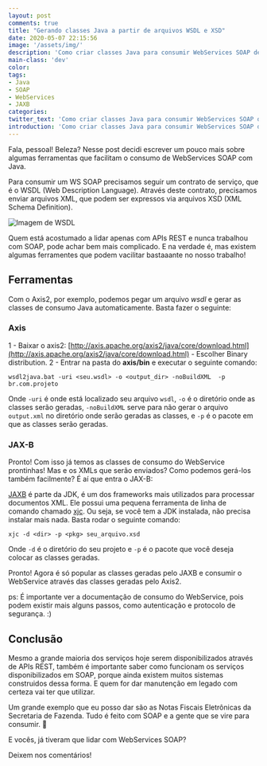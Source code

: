 ```yaml
---
layout: post
comments: true
title: "Gerando classes Java a partir de arquivos WSDL e XSD"
date: 2020-05-07 22:15:56
image: '/assets/img/'
description: 'Como criar classes Java para consumir WebServices SOAP de forma fácil.'
main-class: 'dev'
color:
tags:
- Java
- SOAP
- WebServices
- JAXB
categories:
twitter_text: 'Como criar classes Java para consumir WebServices SOAP de forma fácil.'
introduction: 'Como criar classes Java para consumir WebServices SOAP de forma fácil.'
---
```


Fala, pessoal! Beleza? Nesse post decidi escrever um pouco mais sobre algumas ferramentas que facilitam o consumo de WebServices SOAP com Java.


Para consumir um WS SOAP precisamos seguir um contrato de serviço, que é o WSDL (Web Description Language). Através deste contrato, precisamos enviar arquivos XML, que podem ser expressos via arquivos XSD (XML Schema Definition).

![Imagem de WSDL](https://miro.medium.com/max/1000/1*M7V2X4LQ2HHadCvm66Si3g.jpeg)

Quem está acostumado a lidar apenas com APIs REST e nunca trabalhou com SOAP, pode achar bem mais complicado. E na verdade é, mas existem algumas ferramentes que podem vacilitar bastaaante no nosso trabalho!

## Ferramentas

Com o Axis2, por exemplo, podemos pegar um arquivo *wsdl* e gerar as classes de consumo Java automaticamente. Basta fazer o seguinte:

### Axis

1	- Baixar o axis2: [http://axis.apache.org/axis2/java/core/download.html](http://axis.apache.org/axis2/java/core/download.html) - Escolher Binary distribution.
2 - Entrar na pasta do **axis/bin**  e executar o seguinte comando: 

`wsdl2java.bat -uri <seu.wsdl> -o <output_dir> -noBuildXML  -p br.com.projeto`

Onde `-uri` é onde está localizado seu arquivo `wsdl`, `-o` é o diretório onde as classes serão geradas, `-noBuildXML` serve para não gerar o arquivo `output.xml` no diretório onde serão geradas as classes, e `-p` é o pacote em que as classes serão geradas.

### JAX-B

Pronto! Com isso já temos as classes de consumo do WebService prontinhas! Mas e os XMLs que serão enviados? Como podemos gerá-los também facilmente? É aí que entra o JAX-B:

[JAXB](https://jcp.org/aboutJava/communityprocess/mrel/jsr222/)  é parte da JDK, é um dos frameworks mais utilizados para processar documentos XML. Ele possui uma pequena ferramenta de linha de comando chamado [xjc](http://docs.oracle.com/javase/6/docs/technotes/tools/share/xjc.html). Ou seja, se você tem a JDK instalada, não precisa instalar mais nada. Basta rodar o seguinte comando:

`xjc -d <dir> -p <pkg> seu_arquivo.xsd`

Onde `-d` é o diretório do seu projeto e `-p` é o pacote que você deseja colocar as classes geradas.

Pronto! Agora é só popular as classes geradas pelo JAXB e consumir o WebService através das classes geradas pelo Axis2. 

ps: É importante ver a documentação de consumo do WebService, pois podem existir mais alguns passos, como autenticação e protocolo de segurança. :)

## Conclusão

Mesmo a grande maioria dos serviços hoje serem disponibilizados através de APIs REST, também é importante saber como funcionam os serviços disponibilizados em SOAP, porque ainda existem muitos sistemas construidos dessa forma. E quem for dar manutenção em legado com certeza vai ter que utilizar. 

Um grande exemplo que eu posso dar são as Notas Fiscais Eletrônicas da Secretaria de Fazenda. Tudo é feito com SOAP e a gente que se vire para consumir. 😬

E vocês, já tiveram que lidar com WebServices SOAP? 

Deixem nos comentários!